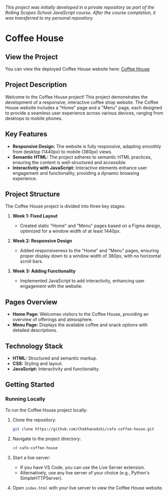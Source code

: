 *This project was initially developed in a private repository as part of the Rolling Scopes School JavaScript course. After the course completion, it was transferred to my personal repository.*

# Coffee House

## View the Project
You can view the deployed Coffee House website here: [Coffee House](https://rolling-scopes-school.github.io/chekhanadski-JSFE2023Q4/coffee-house/)

## Project Description
Welcome to the Coffee House project! This project demonstrates the development of a responsive, interactive coffee shop website. The Coffee House website includes a "Home" page and a "Menu" page, each designed to provide a seamless user experience across various devices, ranging from desktops to mobile phones.

## Key Features
- **Responsive Design:** The website is fully responsive, adapting smoothly from desktop (1440px) to mobile (380px) views.
- **Semantic HTML:** The project adheres to semantic HTML practices, ensuring the content is well-structured and accessible.
- **Interactivity with JavaScript:** Interactive elements enhance user engagement and functionality, providing a dynamic browsing experience.

## Project Structure
The Coffee House project is divided into three key stages:

1. **Week 1: Fixed Layout**

    - Created static "Home" and "Menu" pages based on a Figma design, optimized for a window width of at least 1440px.
2. **Week 2: Responsive Design**

     - Added responsiveness to the "Home" and "Menu" pages, ensuring proper display down to a window width of 380px, with no horizontal scroll bars.
3. **Week 3: Adding Functionality**

     - Implemented JavaScript to add interactivity, enhancing user engagement with the website.

## Pages Overview

- **Home Page:** Welcomes visitors to the Coffee House, providing an overview of offerings and atmosphere.
- **Menu Page:** Displays the available coffee and snack options with detailed descriptions.

## Technology Stack

- **HTML:** Structured and semantic markup.
- **CSS:** Styling and layout.
- **JavaScript:** Interactivity and functionality.

## Getting Started

### Running Locally
To run the Coffee House project locally:

1. Clone the repository:

   ```sh
   git clone https://github.com/Chekhanadski/cafe-coffee-house.git
   ```
   
3. Navigate to the project directory:

    ```sh
   cd cafe-coffee-house
    ```
   
4. Start a live server:
    - If you have VS Code, you can use the Live Server extension.
    - Alternatively, use any live server of your choice (e.g., Python's SimpleHTTPServer).
      
5. Open `index.html` with your live server to view the Coffee House website.

